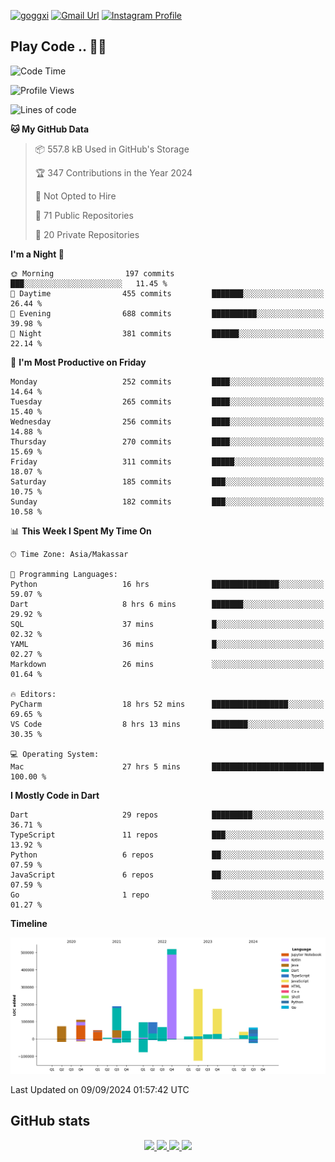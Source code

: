 [![goggxi](https://img.shields.io/badge/Portofolio-Goggxi-orange)](https://goggxi.github.io)
[![Gmail Url](https://img.shields.io/twitter/url?label=Goggxi@gmail.com&logo=gmail&style=social&url=http%3A%2F%2Fmailto%3Acontact.Goggxi@gmail.com)](mailto:Goggxi@gmail.com) [![Instagram Profile](https://img.shields.io/twitter/url?label=moh_rifkan&logo=instagram&style=social&url=https://www.instagram.com/moh_rifkan/)](https://www.instagram.com/moh_rifkan/)

## Play Code .. 💬🚀

<!-- [![Moh Rifkan GitHub stats](https://github-readme-stats.vercel.app/api?username=goggxi&count_private=true&show_icons=true&theme=dracula&custom_title=Goggxi%20Statistic%20🚀)](https://github.com/goggxi/goggxi)

[![Top Langs](https://github-readme-stats.vercel.app/api/top-langs/?username=goggxi&langs_count=8&layout=compact&show_icons=true&theme=dracula)](https://github.com/goggxi/goggxi) -->

<!--START_SECTION:waka-->
![Code Time](http://img.shields.io/badge/Code%20Time-3%2C283%20hrs%2026%20mins-blue)

![Profile Views](http://img.shields.io/badge/Profile%20Views-2-blue)

![Lines of code](https://img.shields.io/badge/From%20Hello%20World%20I%27ve%20Written-1.9%20million%20lines%20of%20code-blue)

**🐱 My GitHub Data** 

> 📦 557.8 kB Used in GitHub's Storage 
 > 
> 🏆 347 Contributions in the Year 2024
 > 
> 🚫 Not Opted to Hire
 > 
> 📜 71 Public Repositories 
 > 
> 🔑 20 Private Repositories 
 > 
**I'm a Night 🦉** 

```text
🌞 Morning                197 commits         ███░░░░░░░░░░░░░░░░░░░░░░   11.45 % 
🌆 Daytime                455 commits         ███████░░░░░░░░░░░░░░░░░░   26.44 % 
🌃 Evening                688 commits         ██████████░░░░░░░░░░░░░░░   39.98 % 
🌙 Night                  381 commits         ██████░░░░░░░░░░░░░░░░░░░   22.14 % 
```
📅 **I'm Most Productive on Friday** 

```text
Monday                   252 commits         ████░░░░░░░░░░░░░░░░░░░░░   14.64 % 
Tuesday                  265 commits         ████░░░░░░░░░░░░░░░░░░░░░   15.40 % 
Wednesday                256 commits         ████░░░░░░░░░░░░░░░░░░░░░   14.88 % 
Thursday                 270 commits         ████░░░░░░░░░░░░░░░░░░░░░   15.69 % 
Friday                   311 commits         █████░░░░░░░░░░░░░░░░░░░░   18.07 % 
Saturday                 185 commits         ███░░░░░░░░░░░░░░░░░░░░░░   10.75 % 
Sunday                   182 commits         ███░░░░░░░░░░░░░░░░░░░░░░   10.58 % 
```


📊 **This Week I Spent My Time On** 

```text
🕑︎ Time Zone: Asia/Makassar

💬 Programming Languages: 
Python                   16 hrs              ███████████████░░░░░░░░░░   59.07 % 
Dart                     8 hrs 6 mins        ███████░░░░░░░░░░░░░░░░░░   29.92 % 
SQL                      37 mins             █░░░░░░░░░░░░░░░░░░░░░░░░   02.32 % 
YAML                     36 mins             █░░░░░░░░░░░░░░░░░░░░░░░░   02.27 % 
Markdown                 26 mins             ░░░░░░░░░░░░░░░░░░░░░░░░░   01.64 % 

🔥 Editors: 
PyCharm                  18 hrs 52 mins      █████████████████░░░░░░░░   69.65 % 
VS Code                  8 hrs 13 mins       ████████░░░░░░░░░░░░░░░░░   30.35 % 

💻 Operating System: 
Mac                      27 hrs 5 mins       █████████████████████████   100.00 % 
```

**I Mostly Code in Dart** 

```text
Dart                     29 repos            █████████░░░░░░░░░░░░░░░░   36.71 % 
TypeScript               11 repos            ███░░░░░░░░░░░░░░░░░░░░░░   13.92 % 
Python                   6 repos             ██░░░░░░░░░░░░░░░░░░░░░░░   07.59 % 
JavaScript               6 repos             ██░░░░░░░░░░░░░░░░░░░░░░░   07.59 % 
Go                       1 repo              ░░░░░░░░░░░░░░░░░░░░░░░░░   01.27 % 
```



**Timeline**

![Lines of Code chart](https://raw.githubusercontent.com/Goggxi/Goggxi/main/assets/bar_graph.png)


 Last Updated on 09/09/2024 01:57:42 UTC
<!--END_SECTION:waka-->

## GitHub stats

<p align="center">
  <a href="https://github.com/goggxi">
    <img src="http://github-profile-summary-cards.vercel.app/api/cards/profile-details?username=goggxi&theme=transparent" />
  </a>
  <a href="https://github.com/goggxi">
    <img src="https://github-readme-streak-stats.herokuapp.com/?user=goggxi&hide_border=true&card_width=338&theme=transparent" />
  </a>
  <a href="https://github.com/goggxi">
    <img src="http://github-profile-summary-cards.vercel.app/api/cards/stats?username=goggxi&theme=transparent" />
  </a>
  <a href="https://github.com/goggxi">
    <img src="https://github-readme-stats.vercel.app/api/top-langs/?username=goggxi&langs_count=10&exclude_repo=&hide=c,makefile,html,css,sass,nix,nunjucks,tsql,dockerfile,shell&card_width=699&hide_border=true&theme=transparent" />
  </a>
  <!-- <br/>
  <a href="https://github.com/goggxi">
    <img src="https://komarev.com/ghpvc/?username=goggxi&color=blue&style=flat" />
  </a> -->
</p>
